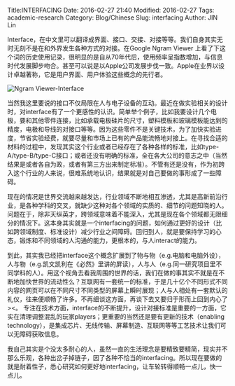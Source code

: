 Title:INTERFACINGDate: 2016-02-27 21:40Modified: 2016-02-27Tags: academic-researchCategory: Blog/ChineseSlug: interfacingAuthor: JIN Lin

Interface，在中文里可以翻译成界面、接口、交接、对接等等。我们自身其实无时无刻不是在和外界发生各种方式的对接。在Google Ngram Viewer 上看了下这个词的历史使用记录，很明显的是自从70年代后，使用频率呈指数增加，与信息时代发展脚步吻合。甚至可以说是以Apple公司发展步伐一致。Apple在业界以设计卓越著称，它是用户界面、用户体验这些概念的先行者。

![Ngram Viewer-Interface](https://dl.dropboxusercontent.com/u/18094167/BlogImages/interface.png)

当然我这里要说的接口不仅局限在人与电子设备的互动。最近在做实验相关的设计时，对interface有了一个更感性的认识。简单举个例子，比如我要设计几个电极，要和其他零件连接，比如承载电极硅片的尺寸，塑料模板和玻璃模板能达到的精度，电极和导线的对接口等等。因为这些零件不是关键技术，为了加快实验进度，节省实验经费，就要尽量和市场上已有的产品能流畅地对接上。在寻找合适的材料的过程中，发现其实这个行业或者已经存在了各种各样的标准，比如type-A/type-B/type-C接口；或者还没有明确的标准，全在各大公司的意志之中（当然结果是或者各自为政，或者有第三方出来制定标准）。不管有还是没有，作为初跨入这个行业的人来说，很难系统地认识，结果就是对自己要做的事形成了一些障碍。

现在的情况是世界交流越来越发达，行业领域不断地相互渗透，尤其是高新前沿行业，是各种学科的交叉，就缺少这种对各个领域的实质的、细节的问题知晓的人。问题在于，除非天纵英才，跨领域意味着不能深入，尤其是现在各个领域都无限细分的情况下。这本身其实就是一个interfacing的问题，如何通过更好的设计（比如跨领域制度、标准设计）减少行业之间障碍。回归到人，就是要保持学习的心态，锻炼和不同领域的人沟通的能力，更根本的，与人interact的能力。

到此，其实我已经把interface这个概念扩展到了物与物（e.g.电脑和电脑外设），人与物（e.g.凯文凯利在《必然》里讲的屏读），人与人（e.g.同一研究项目里不同学科的人）。用这个视角去看我周围的世界的话，我们在做的事其实不就是在不断地加快世界的流动性么？互联网有一套统一的标准，于是几十亿个不同形式不同内容的网页可以在不同尺寸不同类型的屏幕上瞬时展现；人与人相处有一套默认的礼仪，往来便顺畅了许多。不再细谈这方面，再谈下去又要归于形而上回到内心了><。 专注在技术方面，interface的不断提升，设计对接标准是重要的一方面，它实在清理调整混乱的玩家players；更重要的当然还是要有更新的技术（enabling technology），是集成芯片、无线传输、屏幕制造、互联网等等工艺技术让我们可以无障碍获取信息。

我自己其实是个没太多耐心的人，虽然一直的生活理念是要精致要精简，现实并不那么乐观，各种出岔子掉链子，因了各种不恰当的interfacing。所以现在要做的就是耐着性子，悉心研究如何更好地interfacing，让车轮转得顺畅一点儿，快一点儿。








